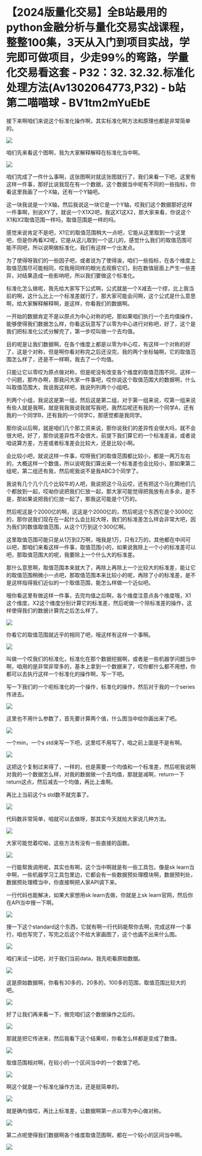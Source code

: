 # 【2024版量化交易】全B站最用的python金融分析与量化交易实战课程，整整100集，3天从入门到项目实战，学完即可做项目，少走99%的弯路，学量化交易看这套 - P32：32. 32.32.标准化处理方法(Av1302064773,P32) - b站第二喵喵球 - BV1tm2mYuEbE

接下来啊咱们来说这个标准化操作啊，其实标准化啊方法和原理也都是非常简单的。

![](img/b219d0f3e92600712cf898ea0e3be882_1.png)

咱们先来看这个图啊，我为大家解释解释在标准化当中啊。

![](img/b219d0f3e92600712cf898ea0e3be882_3.png)

咱们完成了一件什么事啊，这张图啊对就这张图就行了，我们来看一下吧，这里有这样一件事，那好比说我现在有一个数据，这个数据当中呢有不同的一些指标，你看这里我画了一个X轴，还有一个Y轴吧。

这一块我说是一个X轴，然后我说这一块它是一个Y轴，哎我们这个数据那好这样一件事啊，别说XY了，就说一个X1X2吧，我这X1这X2，那大家来看，你说这个X1和X2取值范围一样吗，取值范围是一样的吗。

感觉来说肯定不是吧，X1它的取值范围稍大一点吧，它能从这里取到一个这里吧，但是你再看X2呢，它是从这儿取到一个这儿的，感觉什么我们的取值范围可能不同吧，所以说啊做标准化，我们有这样一个出发点。

为了使得呀我们的一些因子吧，或者说为了使得诶，咱们一些指标，在各个维度上取值范围尽可能相同，哎我用同样的眼光去观察它们，别在数值层面上产生一些差异，对结果造成一些影响吧，所以我们要做这个标准化。

标准化怎么做呢，我先给大家写下公式啊，公式就是一个X减去一个缪，比上我当前的啊，这什么比上一个标准差就行了，那大家可能会问啊，这个公式是什么意思啊，给大家解释解释啊，是这样，你看我们的数据啊。

一开始的数据肯定不是以原点为中心对称的吧，那如果咱们执行一个去均值操作，能够使得我们数据怎么样，你看这玩意写了以零为中心进行对称吧，好了，这个是我们把标准化公式分解完了，第一步哎叫做一个去均值。

目的呢是让我们数据啊，在各个维度上都是以零为中心哎，有这样一个对称的好了，这是个对称，但是啊你看对称完之后还没完，我的两个坐标轴啊，它的取值范围怎么样了，还是不一样啊，我去了一个均值。

只能让它以零哎为原点做对称，但是呢没有改变各个维度的取值范围不同，这样一个问题，那咋办啊，那我问大家一件事吧，哎你说这个取值范围大的数据啊，什么叫取值范围大，我说我这样吧，我说列列两个小组吧。

列两个小组，我说这是第一组，然后这是第二组，对于第一组来说，哎第一组来说有些人就是我啊，就是我我我说我就写我吧，我然后呢还有我的一个同学A，还有我的一个同学B，还有我的一个同学C，那感觉都是我同学。

那你说以后啊，就是咱们几个那工资来说，那你说我们的差异性会很大吗，就不会很大吧，好了，那你说差异性不会很大，前提下我们算它的一个标准差诶，或者说咱说算方差，方差或者标准差会比较大，还是比较小啊。

会比较小吧，就说这样一件事，哎呀我们的取值范围都比较小，都是一两万左右的，大概这样一个数值，所以说呢我们算出来一个标准差也会比较小，那如果第二组呢，第二组还有我，然后呢我说不是我ABC3个同学了。

我说有几个几个几个比较牛的人吧，我说把这个马云哎，还有把这个马化腾他们几个都放到一起，哎呦你说把我们仨放一起，那大家可能觉得把我放有点多余，是不是，那如果说把我们仨放一起了，那我这可能是个1万的。

然后呢这是个2000亿的啊，这这是个2000亿的，然后呢这个东西它是个3000亿的，那你说我们现在在一起什么会比较大呀，我们的标准差怎么样会非常大吧，因为我们的数值取值范围，从这个1万到这个300亿啊。

这里取值范围可能只是从1万到2万啊，哦我是1万，只有2万的，其他都在中间可以吧，那咱们来看这样一件事，取值范围小的，如果说我除上一个小的标准差可以吧，那取值范围大的呢，我要除上一个什么大的标准差。

那什么意思啊，取值范围本来就大了，再除上再除上一个比较大的标准差，能让它的取值范围稍微小一点吧，那取值范围本来比较小的呢，再除了小的标准差，是不是这样指得我们近似的一个取值范围，能怎么样做一个近似吧。

哦你看这里有做这样一件事，去完均值之后啊，各个维度注意点各个维度哦，X1这个维度，X2这个维度分别计算它的标准差，然后呢做一个除标准差的操作，这样使得我们的数据计算完之后怎么样了。



![](img/b219d0f3e92600712cf898ea0e3be882_5.png)

你看它的取值范围就近乎的相同了吧，哦这样有这样一个事啊。

![](img/b219d0f3e92600712cf898ea0e3be882_7.png)

叫做一个哎我们的标准化，标准化在那个数据挖掘啊，或者是一些机器学问题当中啊，咱用的是非常非常多的，基本上拿到一个数据来了，哎你都什么都不用想，你都可以去执行这样一个标准化的操作啊，写一下吧。

写一下我们的一个呃标准化的一个操作，标准化的操作，然后对于我的一个series传进去。

![](img/b219d0f3e92600712cf898ea0e3be882_9.png)

这里也不用什么参数了，首先要计算两个值，什么图当中给你画出来了吧。

![](img/b219d0f3e92600712cf898ea0e3be882_11.png)

一个min，一个s std来写一下吧，这里哎不用写了，咱之前上面是不是有啊。

![](img/b219d0f3e92600712cf898ea0e3be882_13.png)

这把这个复制过来得了，一样的，也是需要一个均值和一个标准差，然后呢我说啊对我的一个数据怎么样，对我的数据做一个去均值，那就是减啊，return一下return这点，然后减去一个均值，再比上谁啊。

再比上当前这个s std数不就完事了。

![](img/b219d0f3e92600712cf898ea0e3be882_15.png)

代码数非常简单，咱就可以去做呀，那其实今天就给大家说几种方法。

![](img/b219d0f3e92600712cf898ea0e3be882_17.png)

大家可能觉着哎呦，这些方法有没有一些直接的函数。

![](img/b219d0f3e92600712cf898ea0e3be882_19.png)

一行能帮我调用呢，其实也有啊，这个当中啊就是有一些工具包，像是sk learn当中啊，一些机器学习工具包里边，它都会有一些数据预处理模块啊，数据预判处，数据预处理模当中，你直接啊把人家API调下来。

一行代码也能解决，如果大家想用sk learn去做，你就是上sk learn官网，然后你在API当中搜一下啊。



![](img/b219d0f3e92600712cf898ea0e3be882_21.png)

搜一下这个standard这个东西，它就有啊一行代码能帮你去啊，完成这样一个事行，咱也写完了，写完之后这个不给大家画图了，这个也画不出来什么图。



![](img/b219d0f3e92600712cf898ea0e3be882_23.png)

咱们来试一试吧，对于我们当前data，我先呃看原始数据。

![](img/b219d0f3e92600712cf898ea0e3be882_25.png)

这是原始数据啊，你看有30多的，20多的，100多的范围，取值范围比较大的吧。

![](img/b219d0f3e92600712cf898ea0e3be882_27.png)

好了让我们再来看一下，做完咱们这个数据操作之后的。

![](img/b219d0f3e92600712cf898ea0e3be882_29.png)

那就是把它传进来，然后我看下这个结果呗，你看怎么样都是变成了数值。

![](img/b219d0f3e92600712cf898ea0e3be882_31.png)

取值范围相对啊，在较小的一个区间当中的一个数值了吧。

![](img/b219d0f3e92600712cf898ea0e3be882_33.png)

啊这个就是一个标准化操作方法，还是挺简单的。

![](img/b219d0f3e92600712cf898ea0e3be882_35.png)

就是确均值哎，再比上标准差，让数据啊第一点以零为中心做对称。

![](img/b219d0f3e92600712cf898ea0e3be882_37.png)

第二点呢使得我们数据啊各个维度取值范围啊，都在一个较小的区间当中啊。

![](img/b219d0f3e92600712cf898ea0e3be882_39.png)